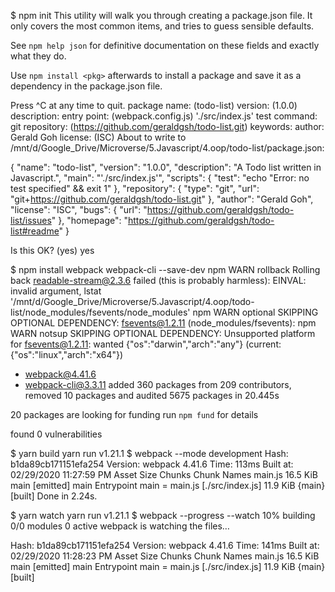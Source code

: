 $ npm init
This utility will walk you through creating a package.json file.
It only covers the most common items, and tries to guess sensible defaults.

See `npm help json` for definitive documentation on these fields
and exactly what they do.

Use `npm install <pkg>` afterwards to install a package and
save it as a dependency in the package.json file.

Press ^C at any time to quit.
package name: (todo-list)
version: (1.0.0)
description:
entry point: (webpack.config.js) './src/index.js'
test command:
git repository: (https://github.com/geraldgsh/todo-list.git)
keywords:
author: Gerald Goh
license: (ISC)
About to write to /mnt/d/Google_Drive/Microverse/5.Javascript/4.oop/todo-list/package.json:

{
  "name": "todo-list",
  "version": "1.0.0",
  "description": "A Todo list written in Javascript.",
  "main": "'./src/index.js'",
  "scripts": {
    "test": "echo \"Error: no test specified\" && exit 1"
  },
  "repository": {
    "type": "git",
    "url": "git+https://github.com/geraldgsh/todo-list.git"
  },
  "author": "Gerald Goh",
  "license": "ISC",
  "bugs": {
    "url": "https://github.com/geraldgsh/todo-list/issues"
  },
  "homepage": "https://github.com/geraldgsh/todo-list#readme"
}


Is this OK? (yes) yes

$ npm install webpack webpack-cli --save-dev
npm WARN rollback Rolling back readable-stream@2.3.6 failed (this is probably harmless): EINVAL: invalid argument, lstat '/mnt/d/Google_Drive/Microverse/5.Javascript/4.oop/todo-list/node_modules/fsevents/node_modules'
npm WARN optional SKIPPING OPTIONAL DEPENDENCY: fsevents@1.2.11 (node_modules/fsevents):
npm WARN notsup SKIPPING OPTIONAL DEPENDENCY: Unsupported platform for fsevents@1.2.11: wanted {"os":"darwin","arch":"any"} (current: {"os":"linux","arch":"x64"})

+ webpack@4.41.6
+ webpack-cli@3.3.11
added 360 packages from 209 contributors, removed 10 packages and audited 5675 packages in 20.445s

20 packages are looking for funding
  run `npm fund` for details

found 0 vulnerabilities

$ yarn build
yarn run v1.21.1
$ webpack --mode development
Hash: b1da89cb171151efa254
Version: webpack 4.41.6
Time: 113ms
Built at: 02/29/2020 11:27:59 PM
  Asset      Size  Chunks             Chunk Names
main.js  16.5 KiB    main  [emitted]  main
Entrypoint main = main.js
[./src/index.js] 11.9 KiB {main} [built]
Done in 2.24s.

$ yarn watch
yarn run v1.21.1
$ webpack --progress --watch
10% building 0/0 modules 0 active
webpack is watching the files…

Hash: b1da89cb171151efa254
Version: webpack 4.41.6
Time: 141ms
Built at: 02/29/2020 11:28:23 PM
  Asset      Size  Chunks             Chunk Names
main.js  16.5 KiB    main  [emitted]  main
Entrypoint main = main.js
[./src/index.js] 11.9 KiB {main} [built]